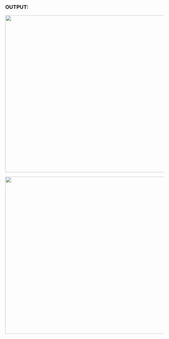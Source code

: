 ### OUTPUT:

<p align="center">

<img width="800" height="500" src="https://user-images.githubusercontent.com/60919132/96392014-52852e00-11d8-11eb-8435-7781559ea8ca.png" >

</p>

<p align="center">

<img width="800" height="500" src="https://user-images.githubusercontent.com/60919132/96392019-56b14b80-11d8-11eb-8e86-e5688bd38adb.png" >

</p>

